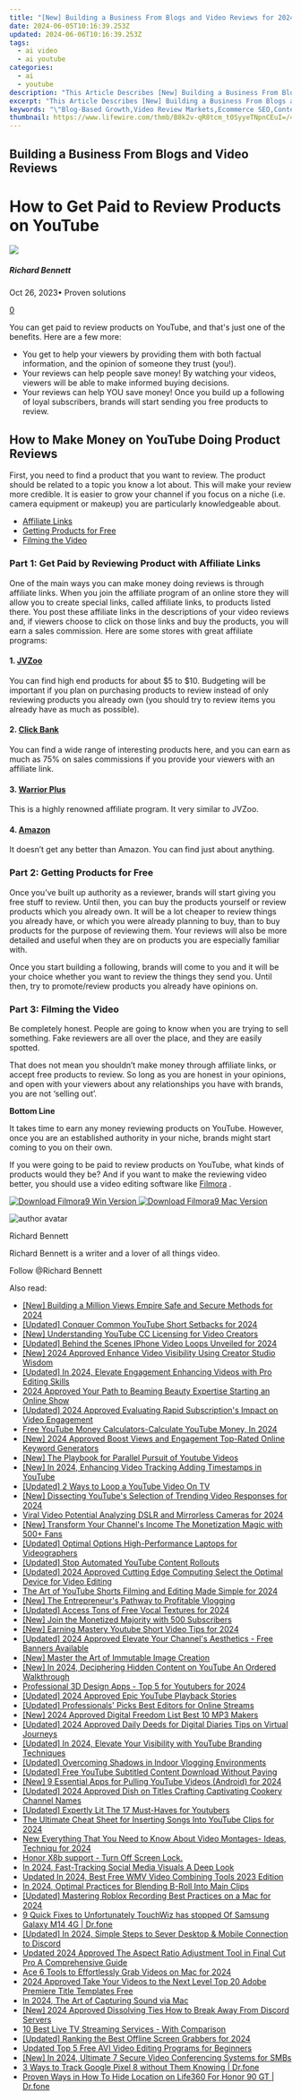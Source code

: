 ```yaml
---
title: "[New] Building a Business From Blogs and Video Reviews for 2024"
date: 2024-06-05T10:16:39.253Z
updated: 2024-06-06T10:16:39.253Z
tags:
  - ai video
  - ai youtube
categories:
  - ai
  - youtube
description: "This Article Describes [New] Building a Business From Blogs and Video Reviews for 2024"
excerpt: "This Article Describes [New] Building a Business From Blogs and Video Reviews for 2024"
keywords: "\"Blog-Based Growth,Video Review Markets,Ecommerce SEO,Content Creators' Boost,Digital Business Model,Profit Via Content,Vlog & Video Marketing\""
thumbnail: https://www.lifewire.com/thmb/B8k2v-qR8tcm_t0SyyeTNpnCEuI=/400x300/filters:no_upscale():max_bytes(150000):strip_icc()/man_using_ipad-568a92783df78ccc153c5b6e-26148b2d94364254b5ca9c86ebae17cf.jpg
---
```


## Building a Business From Blogs and Video Reviews

# How to Get Paid to Review Products on YouTube

![](https://images.wondershare.com/filmora/article-images/richard-bennett.jpg)

##### Richard Bennett

 Oct 26, 2023• Proven solutions

[0](#commentsBoxSeoTemplate)

You can get paid to review products on YouTube, and that's just one of the benefits. Here are a few more:

* You get to help your viewers by providing them with both factual information, and the opinion of someone they trust (you!).
* Your reviews can help people save money! By watching your videos, viewers will be able to make informed buying decisions.
* Your reviews can help YOU save money! Once you build up a following of loyal subscribers, brands will start sending you free products to review.

## How to Make Money on YouTube Doing Product Reviews

First, you need to find a product that you want to review. The product should be related to a topic you know a lot about. This will make your review more credible. It is easier to grow your channel if you focus on a niche (i.e. camera equipment or makeup) you are particularly knowledgeable about.

* [Affiliate Links](#affiliatelinks)
* [Getting Products for Free](#freeproducts)
* [Filming the Video](#filming)

### Part 1: Get Paid by Reviewing Product with Affiliate Links

One of the main ways you can make money doing reviews is through affiliate links. When you join the affiliate program of an online store they will allow you to create special links, called affiliate links, to products listed there. You post these affiliate links in the descriptions of your video reviews and, if viewers choose to click on those links and buy the products, you will earn a sales commission. Here are some stores with great affiliate programs:

#### 1\. [JVZoo](http://www.jvzoo.com/)

You can find high end products for about $5 to $10\. Budgeting will be important if you plan on purchasing products to review instead of only reviewing products you already own (you should try to review items you already have as much as possible).

#### 2\. [Click Bank](http://www.clickbank.com/)

You can find a wide range of interesting products here, and you can earn as much as 75% on sales commissions if you provide your viewers with an affiliate link.

#### 3\. [Warrior Plus](https://warriorplus.com/)

This is a highly renowned affiliate program. It very similar to JVZoo.

#### 4\. [Amazon](https://affiliate-program.amazon.com/)

It doesn’t get any better than Amazon. You can find just about anything.

### Part 2:  Getting Products for Free

Once you’ve built up authority as a reviewer, brands will start giving you free stuff to review. Until then, you can buy the products yourself or review products which you already own. It will be a lot cheaper to review things you already have, or which you were already planning to buy, than to buy products for the purpose of reviewing them. Your reviews will also be more detailed and useful when they are on products you are especially familiar with.

Once you start building a following, brands will come to you and it will be your choice whether you want to review the things they send you. Until then, try to promote/review products you already have opinions on.

### Part 3:  Filming the Video

Be completely honest. People are going to know when you are trying to sell something. Fake reviewers are all over the place, and they are easily spotted.

That does not mean you shouldn’t make money through affiliate links, or accept free products to review. So long as you are honest in your opinions, and open with your viewers about any relationships you have with brands, you are not ‘selling out’.

**Bottom Line**

It takes time to earn any money reviewing products on YouTube. However, once you are an established authority in your niche, brands might start coming to you on their own.

If you were going to be paid to review products on YouTube, what kinds of products would they be? And if you want to make the reviewing video better, you should use a video editing software like [Filmora](https://tools.techidaily.com/wondershare/filmora/download/) .

[![Download Filmora9 Win Version](https://images.wondershare.com/filmora/guide/download-btn-win.jpg) ](https://tools.techidaily.com/wondershare/filmora/download/) [![Download Filmora9 Mac Version](https://images.wondershare.com/filmora/guide/download-btn-mac.jpg) ](https://tools.techidaily.com/wondershare/filmora/download/)

![author avatar](https://images.wondershare.com/filmora/article-images/richard-bennett.jpg)

Richard Bennett

Richard Bennett is a writer and a lover of all things video.

Follow @Richard Bennett

<span class="atpl-alsoreadstyle">Also read:</span>
<div><ul>
<li><a href="https://facebook-video-footage.techidaily.com/new-building-a-million-views-empire-safe-and-secure-methods-for-2024/"><u>[New] Building a Million Views Empire  Safe and Secure Methods for 2024</u></a></li>
<li><a href="https://facebook-video-footage.techidaily.com/updated-conquer-common-youtube-short-setbacks-for-2024/"><u>[Updated] Conquer Common YouTube Short Setbacks for 2024</u></a></li>
<li><a href="https://facebook-video-footage.techidaily.com/new-understanding-youtube-cc-licensing-for-video-creators/"><u>[New] Understanding YouTube CC Licensing for Video Creators</u></a></li>
<li><a href="https://facebook-video-footage.techidaily.com/updated-behind-the-scenes-iphone-video-loops-unveiled-for-2024/"><u>[Updated] Behind the Scenes  IPhone Video Loops Unveiled for 2024</u></a></li>
<li><a href="https://facebook-video-footage.techidaily.com/new-2024-approved-enhance-video-visibility-using-creator-studio-wisdom/"><u>[New] 2024 Approved  Enhance Video Visibility Using Creator Studio Wisdom</u></a></li>
<li><a href="https://facebook-video-footage.techidaily.com/updated-in-2024-elevate-engagement-enhancing-videos-with-pro-editing-skills/"><u>[Updated] In 2024, Elevate Engagement  Enhancing Videos with Pro Editing Skills</u></a></li>
<li><a href="https://facebook-video-footage.techidaily.com/2024-approved-your-path-to-beaming-beauty-expertise-starting-an-online-show/"><u>2024 Approved  Your Path to Beaming Beauty Expertise  Starting an Online Show</u></a></li>
<li><a href="https://facebook-video-footage.techidaily.com/updated-2024-approved-evaluating-rapid-subscriptions-impact-on-video-engagement/"><u>[Updated] 2024 Approved  Evaluating Rapid Subscription's Impact on Video Engagement</u></a></li>
<li><a href="https://facebook-video-footage.techidaily.com/free-youtube-money-calculators-calculate-youtube-money-in-2024/"><u>Free YouTube Money Calculators-Calculate YouTube Money, In 2024</u></a></li>
<li><a href="https://facebook-video-footage.techidaily.com/new-2024-approved-boost-views-and-engagement-top-rated-online-keyword-generators/"><u>[New] 2024 Approved  Boost Views and Engagement  Top-Rated Online Keyword Generators</u></a></li>
<li><a href="https://facebook-video-footage.techidaily.com/new-the-playbook-for-parallel-pursuit-of-youtube-videos/"><u>[New] The Playbook for Parallel Pursuit of Youtube Videos</u></a></li>
<li><a href="https://facebook-video-footage.techidaily.com/new-in-2024-enhancing-video-tracking-adding-timestamps-in-youtube/"><u>[New] In 2024, Enhancing Video Tracking  Adding Timestamps in YouTube</u></a></li>
<li><a href="https://facebook-video-footage.techidaily.com/updated-2-ways-to-loop-a-youtube-video-on-tv/"><u>[Updated] 2 Ways to Loop a YouTube Video On TV</u></a></li>
<li><a href="https://facebook-video-footage.techidaily.com/new-dissecting-youtubes-selection-of-trending-video-responses-for-2024/"><u>[New] Dissecting YouTube's Selection of Trending Video Responses for 2024</u></a></li>
<li><a href="https://facebook-video-footage.techidaily.com/viral-video-potential-analyzing-dslr-and-mirrorless-cameras-for-2024/"><u>Viral Video Potential  Analyzing DSLR and Mirrorless Cameras for 2024</u></a></li>
<li><a href="https://facebook-video-footage.techidaily.com/new-transform-your-channels-income-the-monetization-magic-with-500plus-fans/"><u>[New] Transform Your Channel's Income  The Monetization Magic with 500+ Fans</u></a></li>
<li><a href="https://facebook-video-footage.techidaily.com/updated-optimal-options-high-performance-laptops-for-videographers/"><u>[Updated] Optimal Options  High-Performance Laptops for Videographers</u></a></li>
<li><a href="https://facebook-video-footage.techidaily.com/updated-stop-automated-youtube-content-rollouts/"><u>[Updated] Stop Automated YouTube Content Rollouts</u></a></li>
<li><a href="https://facebook-video-footage.techidaily.com/updated-2024-approved-cutting-edge-computing-select-the-optimal-device-for-video-editing/"><u>[Updated] 2024 Approved  Cutting Edge Computing  Select the Optimal Device for Video Editing</u></a></li>
<li><a href="https://facebook-video-footage.techidaily.com/the-art-of-youtube-shorts-filming-and-editing-made-simple-for-2024/"><u>The Art of YouTube Shorts  Filming and Editing Made Simple for 2024</u></a></li>
<li><a href="https://facebook-video-footage.techidaily.com/new-the-entrepreneurs-pathway-to-profitable-vlogging/"><u>[New] The Entrepreneur's Pathway to Profitable Vlogging</u></a></li>
<li><a href="https://facebook-video-footage.techidaily.com/updated-access-tons-of-free-vocal-textures-for-2024/"><u>[Updated] Access Tons of Free Vocal Textures for 2024</u></a></li>
<li><a href="https://facebook-video-footage.techidaily.com/new-join-the-monetized-majority-with-500-subscribers/"><u>[New] Join the Monetized Majority with 500 Subscribers</u></a></li>
<li><a href="https://facebook-video-footage.techidaily.com/new-earning-mastery-youtube-short-video-tips-for-2024/"><u>[New] Earning Mastery  Youtube Short Video Tips for 2024</u></a></li>
<li><a href="https://facebook-video-footage.techidaily.com/updated-2024-approved-elevate-your-channels-aesthetics-free-banners-available/"><u>[Updated] 2024 Approved  Elevate Your Channel's Aesthetics - Free Banners Available</u></a></li>
<li><a href="https://facebook-video-footage.techidaily.com/new-master-the-art-of-immutable-image-creation/"><u>[New] Master the Art of Immutable Image Creation</u></a></li>
<li><a href="https://facebook-video-footage.techidaily.com/new-in-2024-deciphering-hidden-content-on-youtube-an-ordered-walkthrough/"><u>[New] In 2024, Deciphering Hidden Content on YouTube  An Ordered Walkthrough</u></a></li>
<li><a href="https://facebook-video-footage.techidaily.com/professional-3d-design-apps-top-5-for-youtubers-for-2024/"><u>Professional 3D Design Apps - Top 5 for Youtubers for 2024</u></a></li>
<li><a href="https://facebook-video-footage.techidaily.com/updated-2024-approved-epic-youtube-playback-stories/"><u>[Updated] 2024 Approved  Epic YouTube Playback Stories</u></a></li>
<li><a href="https://facebook-video-footage.techidaily.com/updated-professionals-picks-best-editors-for-online-streams/"><u>[Updated] Professionals' Picks  Best Editors for Online Streams</u></a></li>
<li><a href="https://facebook-video-footage.techidaily.com/new-2024-approved-digital-freedom-list-best-10-mp3-makers/"><u>[New] 2024 Approved  Digital Freedom List  Best 10 MP3 Makers</u></a></li>
<li><a href="https://facebook-video-footage.techidaily.com/updated-2024-approved-daily-deeds-for-digital-diaries-tips-on-virtual-journeys/"><u>[Updated] 2024 Approved  Daily Deeds for Digital Diaries  Tips on Virtual Journeys</u></a></li>
<li><a href="https://facebook-video-footage.techidaily.com/updated-in-2024-elevate-your-visibility-with-youtube-branding-techniques/"><u>[Updated] In 2024, Elevate Your Visibility with YouTube Branding Techniques</u></a></li>
<li><a href="https://facebook-video-footage.techidaily.com/updated-overcoming-shadows-in-indoor-vlogging-environments/"><u>[Updated] Overcoming Shadows in Indoor Vlogging Environments</u></a></li>
<li><a href="https://facebook-video-footage.techidaily.com/updated-free-youtube-subtitled-content-download-without-paying/"><u>[Updated] Free YouTube Subtitled Content  Download Without Paying</u></a></li>
<li><a href="https://facebook-video-footage.techidaily.com/new-9-essential-apps-for-pulling-youtube-videos-android-for-2024/"><u>[New] 9 Essential Apps for Pulling YouTube Videos (Android) for 2024</u></a></li>
<li><a href="https://facebook-video-footage.techidaily.com/updated-2024-approved-dish-on-titles-crafting-captivating-cookery-channel-names/"><u>[Updated] 2024 Approved  Dish on Titles  Crafting Captivating Cookery Channel Names</u></a></li>
<li><a href="https://facebook-video-footage.techidaily.com/updated-expertly-lit-the-17-must-haves-for-youtubers/"><u>[Updated] Expertly Lit  The 17 Must-Haves for Youtubers</u></a></li>
<li><a href="https://facebook-video-footage.techidaily.com/the-ultimate-cheat-sheet-for-inserting-songs-into-youtube-clips-for-2024/"><u>The Ultimate Cheat Sheet for Inserting Songs Into YouTube Clips for 2024</u></a></li>
<li><a href="https://ai-video-editing.techidaily.com/new-everything-that-you-need-to-know-about-video-montages-ideas-techniqu-for-2024/"><u>New Everything That You Need to Know About Video Montages- Ideas, Techniqu for 2024</u></a></li>
<li><a href="https://phone-solutions.techidaily.com/honor-x8b-support-turn-off-screen-lock-by-drfone-android-unlock-android-unlock/"><u>Honor X8b support - Turn Off Screen Lock.</u></a></li>
<li><a href="https://some-knowledge.techidaily.com/in-2024-fast-tracking-social-media-visuals-a-deep-look/"><u>In 2024, Fast-Tracking Social Media Visuals  A Deep Look</u></a></li>
<li><a href="https://ai-video-tools.techidaily.com/updated-in-2024-best-free-wmv-video-combining-tools-2023-edition/"><u>Updated In 2024, Best Free WMV Video Combining Tools 2023 Edition</u></a></li>
<li><a href="https://extra-guidance.techidaily.com/in-2024-optimal-practices-for-blending-b-roll-into-main-clips/"><u>In 2024, Optimal Practices for Blending B-Roll Into Main Clips</u></a></li>
<li><a href="https://digital-screen-recording.techidaily.com/updated-mastering-roblox-recording-best-practices-on-a-mac-for-2024/"><u>[Updated] Mastering Roblox Recording  Best Practices on a Mac for 2024</u></a></li>
<li><a href="https://howto.techidaily.com/9-quick-fixes-to-unfortunately-touchwiz-has-stopped-of-samsung-galaxy-m14-4g-drfone-by-drfone-fix-android-problems-fix-android-problems/"><u>9 Quick Fixes to Unfortunately TouchWiz has stopped Of Samsung Galaxy M14 4G | Dr.fone</u></a></li>
<li><a href="https://discord-videos.techidaily.com/updated-in-2024-simple-steps-to-sever-desktop-and-mobile-connection-to-discord/"><u>[Updated] In 2024, Simple Steps to Sever Desktop & Mobile Connection to Discord</u></a></li>
<li><a href="https://smart-video-creator.techidaily.com/updated-2024-approved-the-aspect-ratio-adjustment-tool-in-final-cut-pro-a-comprehensive-guide/"><u>Updated 2024 Approved The Aspect Ratio Adjustment Tool in Final Cut Pro A Comprehensive Guide</u></a></li>
<li><a href="https://screen-mirroring-recording.techidaily.com/ace-6-tools-to-effortlessly-grab-videos-on-mac-for-2024/"><u>Ace 6 Tools to Effortlessly Grab Videos on Mac for 2024</u></a></li>
<li><a href="https://ai-video-tools.techidaily.com/2024-approved-take-your-videos-to-the-next-level-top-20-adobe-premiere-title-templates-free/"><u>2024 Approved Take Your Videos to the Next Level Top 20 Adobe Premiere Title Templates Free</u></a></li>
<li><a href="https://digital-screen-recording.techidaily.com/in-2024-the-art-of-capturing-sound-via-mac/"><u>In 2024, The Art of Capturing Sound via Mac</u></a></li>
<li><a href="https://discord-videos.techidaily.com/new-2024-approved-dissolving-ties-how-to-break-away-from-discord-servers/"><u>[New] 2024 Approved  Dissolving Ties  How to Break Away From Discord Servers</u></a></li>
<li><a href="https://extra-information.techidaily.com/10-best-live-tv-streaming-services-with-comparison/"><u>10 Best Live TV Streaming Services - With Comparison</u></a></li>
<li><a href="https://screen-video-capture.techidaily.com/updated-ranking-the-best-offline-screen-grabbers-for-2024/"><u>[Updated] Ranking the Best Offline Screen Grabbers for 2024</u></a></li>
<li><a href="https://video-ai-editor.techidaily.com/updated-top-5-free-avi-video-editing-programs-for-beginners/"><u>Updated Top 5 Free AVI Video Editing Programs for Beginners</u></a></li>
<li><a href="https://digital-screen-recording.techidaily.com/new-in-2024-ultimate-7-secure-video-conferencing-systems-for-smbs/"><u>[New] In 2024, Ultimate 7 Secure Video Conferencing Systems for SMBs</u></a></li>
<li><a href="https://android-location-track.techidaily.com/3-ways-to-track-google-pixel-8-without-them-knowing-drfone-by-drfone-virtual-android/"><u>3 Ways to Track Google Pixel 8 without Them Knowing | Dr.fone</u></a></li>
<li><a href="https://location-social.techidaily.com/proven-ways-in-how-to-hide-location-on-life360-for-honor-90-gt-drfone-by-drfone-virtual-android/"><u>Proven Ways in How To Hide Location on Life360 For Honor 90 GT | Dr.fone</u></a></li>
</ul></div>

<ins class="adsbygoogle"
      style="display:block"
      data-ad-client="ca-pub-7571918770474297"
      data-ad-slot="8358498916"
      data-ad-format="auto"
      data-full-width-responsive="true"></ins>